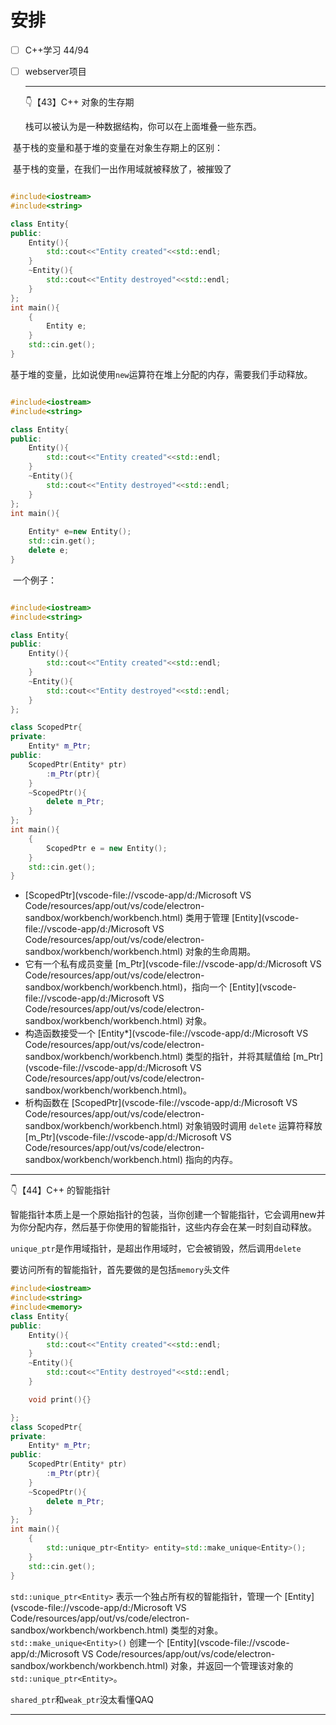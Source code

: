 # 安排

- [ ] C++学习 44/94

- [ ] webserver项目

  ---

  👇【43】C++ 对象的生存期
  
  栈可以被认为是一种数据结构，你可以在上面堆叠一些东西。

​	基于栈的变量和基于堆的变量在对象生存期上的区别：

​	基于栈的变量，在我们一出作用域就被释放了，被摧毁了

```C++

#include<iostream>
#include<string>

class Entity{
public:
    Entity(){
        std::cout<<"Entity created"<<std::endl;
    }
    ~Entity(){
        std::cout<<"Entity destroyed"<<std::endl;
    }
};
int main(){
    {
        Entity e;
    }
    std::cin.get();
}

```

​	基于堆的变量，比如说使用`new`运算符在堆上分配的内存，需要我们手动释放。

```C++

#include<iostream>
#include<string>

class Entity{
public:
    Entity(){
        std::cout<<"Entity created"<<std::endl;
    }
    ~Entity(){
        std::cout<<"Entity destroyed"<<std::endl;
    }
};
int main(){
    
    Entity* e=new Entity();
    std::cin.get();
    delete e;
}
```

​	一个例子：

```C++

#include<iostream>
#include<string>

class Entity{
public:
    Entity(){
        std::cout<<"Entity created"<<std::endl;
    }
    ~Entity(){
        std::cout<<"Entity destroyed"<<std::endl;
    }
};

class ScopedPtr{
private:
    Entity* m_Ptr;
public:
    ScopedPtr(Entity* ptr)
        :m_Ptr(ptr){
    } 
    ~ScopedPtr(){
        delete m_Ptr;
    }
};
int main(){
    {
        ScopedPtr e = new Entity();
    }
    std::cin.get();
}
```

- [ScopedPtr](vscode-file://vscode-app/d:/Microsoft VS Code/resources/app/out/vs/code/electron-sandbox/workbench/workbench.html) 类用于管理 [Entity](vscode-file://vscode-app/d:/Microsoft VS Code/resources/app/out/vs/code/electron-sandbox/workbench/workbench.html) 对象的生命周期。
- 它有一个私有成员变量 [m_Ptr](vscode-file://vscode-app/d:/Microsoft VS Code/resources/app/out/vs/code/electron-sandbox/workbench/workbench.html)，指向一个 [Entity](vscode-file://vscode-app/d:/Microsoft VS Code/resources/app/out/vs/code/electron-sandbox/workbench/workbench.html) 对象。
- 构造函数接受一个 [Entity*](vscode-file://vscode-app/d:/Microsoft VS Code/resources/app/out/vs/code/electron-sandbox/workbench/workbench.html) 类型的指针，并将其赋值给 [m_Ptr](vscode-file://vscode-app/d:/Microsoft VS Code/resources/app/out/vs/code/electron-sandbox/workbench/workbench.html)。
- 析构函数在 [ScopedPtr](vscode-file://vscode-app/d:/Microsoft VS Code/resources/app/out/vs/code/electron-sandbox/workbench/workbench.html) 对象销毁时调用 `delete` 运算符释放 [m_Ptr](vscode-file://vscode-app/d:/Microsoft VS Code/resources/app/out/vs/code/electron-sandbox/workbench/workbench.html) 指向的内存。

---

👇【44】C++ 的智能指针

智能指针本质上是一个原始指针的包装，当你创建一个智能指针，它会调用new并为你分配内存，然后基于你使用的智能指针，这些内存会在某一时刻自动释放。

`unique_ptr`是作用域指针，是超出作用域时，它会被销毁，然后调用`delete`

要访问所有的智能指针，首先要做的是包括`memory`头文件

```C++
#include<iostream>
#include<string>
#include<memory>
class Entity{
public:
    Entity(){
        std::cout<<"Entity created"<<std::endl;
    }
    ~Entity(){
        std::cout<<"Entity destroyed"<<std::endl;
    }

    void print(){}

};
class ScopedPtr{
private:
    Entity* m_Ptr;
public:
    ScopedPtr(Entity* ptr)
        :m_Ptr(ptr){
    } 
    ~ScopedPtr(){
        delete m_Ptr;
    }
};
int main(){
    {
        std::unique_ptr<Entity> entity=std::make_unique<Entity>();
    }
    std::cin.get();
}
```

`std::unique_ptr<Entity>` 表示一个独占所有权的智能指针，管理一个 [Entity](vscode-file://vscode-app/d:/Microsoft VS Code/resources/app/out/vs/code/electron-sandbox/workbench/workbench.html) 类型的对象。`std::make_unique<Entity>()` 创建一个 [Entity](vscode-file://vscode-app/d:/Microsoft VS Code/resources/app/out/vs/code/electron-sandbox/workbench/workbench.html) 对象，并返回一个管理该对象的 `std::unique_ptr<Entity>`。



`shared_ptr`和`weak_ptr`没太看懂QAQ           

---

